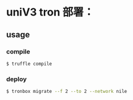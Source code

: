 # uniV3 tron 部署：

## usage

### compile

```sh
$ truffle compile
```

### deploy

```sh
$ tronbox migrate --f 2 --to 2 --network nile
```

